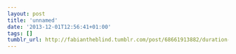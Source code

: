 ```yaml
---
layout: post
title: 'unnamed'
date: '2013-12-01T12:56:41+01:00'
tags: []
tumblr_url: http://fabiantheblind.tumblr.com/post/68661913882/duration-app-from-fabiantheblind-on-vimeo-see-my
---
```

